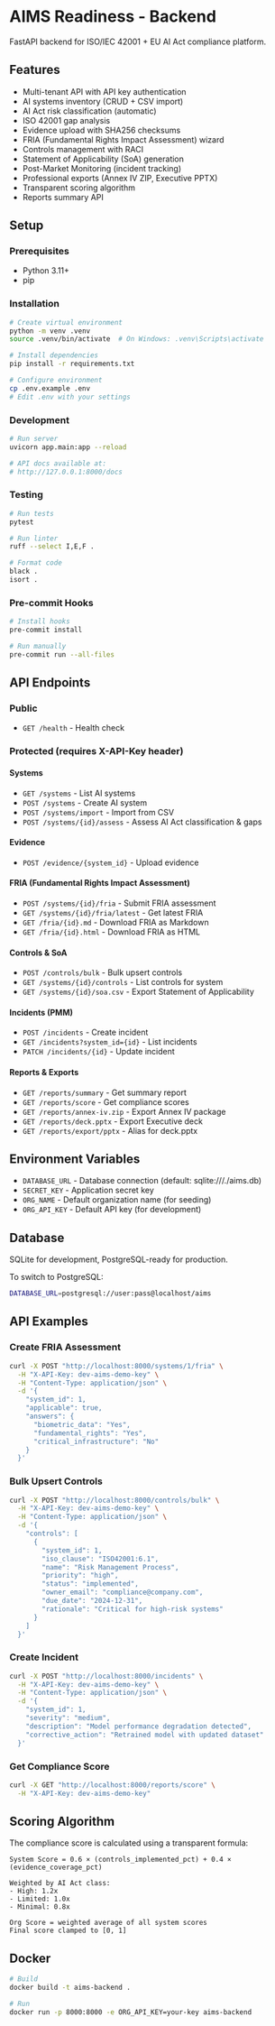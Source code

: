 # AIMS Readiness - Backend

FastAPI backend for ISO/IEC 42001 + EU AI Act compliance platform.

## Features

- Multi-tenant API with API key authentication
- AI systems inventory (CRUD + CSV import)
- AI Act risk classification (automatic)
- ISO 42001 gap analysis
- Evidence upload with SHA256 checksums
- FRIA (Fundamental Rights Impact Assessment) wizard
- Controls management with RACI
- Statement of Applicability (SoA) generation
- Post-Market Monitoring (incident tracking)
- Professional exports (Annex IV ZIP, Executive PPTX)
- Transparent scoring algorithm
- Reports summary API

## Setup

### Prerequisites

- Python 3.11+
- pip

### Installation

```bash
# Create virtual environment
python -m venv .venv
source .venv/bin/activate  # On Windows: .venv\Scripts\activate

# Install dependencies
pip install -r requirements.txt

# Configure environment
cp .env.example .env
# Edit .env with your settings
```

### Development

```bash
# Run server
uvicorn app.main:app --reload

# API docs available at:
# http://127.0.0.1:8000/docs
```

### Testing

```bash
# Run tests
pytest

# Run linter
ruff --select I,E,F .

# Format code
black .
isort .
```

### Pre-commit Hooks

```bash
# Install hooks
pre-commit install

# Run manually
pre-commit run --all-files
```

## API Endpoints

### Public
- `GET /health` - Health check

### Protected (requires X-API-Key header)

#### Systems
- `GET /systems` - List AI systems
- `POST /systems` - Create AI system
- `POST /systems/import` - Import from CSV
- `POST /systems/{id}/assess` - Assess AI Act classification & gaps

#### Evidence
- `POST /evidence/{system_id}` - Upload evidence

#### FRIA (Fundamental Rights Impact Assessment)
- `POST /systems/{id}/fria` - Submit FRIA assessment
- `GET /systems/{id}/fria/latest` - Get latest FRIA
- `GET /fria/{id}.md` - Download FRIA as Markdown
- `GET /fria/{id}.html` - Download FRIA as HTML

#### Controls & SoA
- `POST /controls/bulk` - Bulk upsert controls
- `GET /systems/{id}/controls` - List controls for system
- `GET /systems/{id}/soa.csv` - Export Statement of Applicability

#### Incidents (PMM)
- `POST /incidents` - Create incident
- `GET /incidents?system_id={id}` - List incidents
- `PATCH /incidents/{id}` - Update incident

#### Reports & Exports
- `GET /reports/summary` - Get summary report
- `GET /reports/score` - Get compliance scores
- `GET /reports/annex-iv.zip` - Export Annex IV package
- `GET /reports/deck.pptx` - Export Executive deck
- `GET /reports/export/pptx` - Alias for deck.pptx

## Environment Variables

- `DATABASE_URL` - Database connection (default: sqlite:///./aims.db)
- `SECRET_KEY` - Application secret key
- `ORG_NAME` - Default organization name (for seeding)
- `ORG_API_KEY` - Default API key (for development)

## Database

SQLite for development, PostgreSQL-ready for production.

To switch to PostgreSQL:
```bash
DATABASE_URL=postgresql://user:pass@localhost/aims
```

## API Examples

### Create FRIA Assessment
```bash
curl -X POST "http://localhost:8000/systems/1/fria" \
  -H "X-API-Key: dev-aims-demo-key" \
  -H "Content-Type: application/json" \
  -d '{
    "system_id": 1,
    "applicable": true,
    "answers": {
      "biometric_data": "Yes",
      "fundamental_rights": "Yes",
      "critical_infrastructure": "No"
    }
  }'
```

### Bulk Upsert Controls
```bash
curl -X POST "http://localhost:8000/controls/bulk" \
  -H "X-API-Key: dev-aims-demo-key" \
  -H "Content-Type: application/json" \
  -d '{
    "controls": [
      {
        "system_id": 1,
        "iso_clause": "ISO42001:6.1",
        "name": "Risk Management Process",
        "priority": "high",
        "status": "implemented",
        "owner_email": "compliance@company.com",
        "due_date": "2024-12-31",
        "rationale": "Critical for high-risk systems"
      }
    ]
  }'
```

### Create Incident
```bash
curl -X POST "http://localhost:8000/incidents" \
  -H "X-API-Key: dev-aims-demo-key" \
  -H "Content-Type: application/json" \
  -d '{
    "system_id": 1,
    "severity": "medium",
    "description": "Model performance degradation detected",
    "corrective_action": "Retrained model with updated dataset"
  }'
```

### Get Compliance Score
```bash
curl -X GET "http://localhost:8000/reports/score" \
  -H "X-API-Key: dev-aims-demo-key"
```

## Scoring Algorithm

The compliance score is calculated using a transparent formula:

```
System Score = 0.6 × (controls_implemented_pct) + 0.4 × (evidence_coverage_pct)

Weighted by AI Act class:
- High: 1.2x
- Limited: 1.0x  
- Minimal: 0.8x

Org Score = weighted average of all system scores
Final score clamped to [0, 1]
```

## Docker

```bash
# Build
docker build -t aims-backend .

# Run
docker run -p 8000:8000 -e ORG_API_KEY=your-key aims-backend
```

